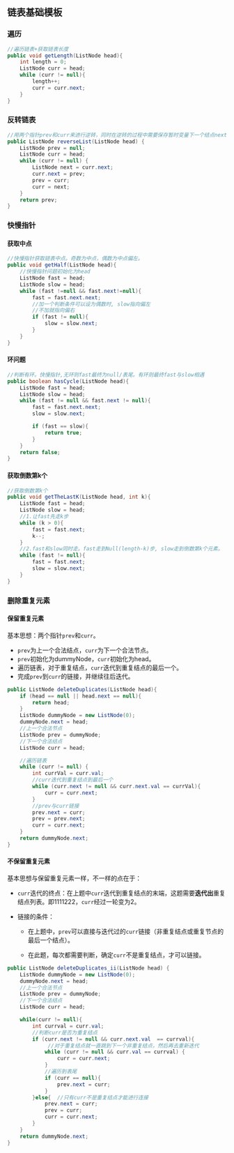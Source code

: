 ## 链表基础模板

### 遍历

```java
//遍历链表+获取链表长度
public void getLength(ListNode head){
    int length = 0;
    ListNode curr = head;
    while (curr != null){
        length++;
        curr = curr.next;
    }
}
```

### 反转链表

```java
//用两个指针prev和curr来进行逆转，同时在逆转的过程中需要保存暂时变量下一个结点next
public ListNode reverseList(ListNode head) {
    ListNode prev = null;
    ListNode curr = head;
    while (curr != null) {
        ListNode next = curr.next;
        curr.next = prev;
        prev = curr;
        curr = next;
    }
    return prev;
}
```

### 快慢指针

#### 获取中点

```java
//快慢指针获取链表中点。奇数为中点，偶数为中点偏左。
public void getHalf(ListNode head){
    //快慢指针问题初始化为head
    ListNode fast = head;
    ListNode slow = head;
    while (fast !=null && fast.next!=null){
        fast = fast.next.next;
        //加一个判断条件可以设为偶数时, slow指向偏左
        //不加就指向偏右
        if (fast != null){
            slow = slow.next;
        }
    }
}
```

#### 环问题

```java
//判断有环。快慢指针,无环则fast最终为null/表尾。有环则最终fast与slow相遇
public boolean hasCycle(ListNode head){
    ListNode fast = head;
    ListNode slow = head;
    while (fast != null && fast.next != null){
        fast = fast.next.next;
        slow = slow.next;

        if (fast == slow){
            return true;
        }
    }
    return false;
}
```

#### 获取倒数第k个

```java
//获取倒数第k个
public void getTheLastK(ListNode head, int k){
    ListNode fast = head;
    ListNode slow = head;
    //1.让fast先走k步
    while (k > 0){
        fast = fast.next;
        k--;
    }
    //2.fast和slow同时走。fast走到Null(length-k)步, slow走到倒数第k个元素。
    while (fast != null){
        fast = fast.next;
        slow = slow.next;
    }
}
```

### 删除重复元素

#### 保留重复元素

基本思想：两个指针`prev`和`curr`。

- `prev`为上一个合法结点，`curr`为下一个合法节点。
- `prev`初始化为dummyNode，`curr`初始化为head。
- 遍历链表，对于重复结点，`curr`迭代到重复结点的最后一个。
- 完成`prev`到`curr`的链接，并继续往后迭代。

```java
public ListNode deleteDuplicates(ListNode head){
    if (head == null || head.next == null){
        return head;
    }
    ListNode dummyNode = new ListNode(0);
    dummyNode.next = head;
    //上一个合法节点
    ListNode prev = dummyNode;
    //下一个合法结点
    ListNode curr = head;

    //遍历链表
    while (curr != null) {
        int currVal = curr.val;
        //curr迭代到重复结点到最后一个
        while (curr.next != null && curr.next.val == currVal){
            curr = curr.next;
        }
        //prev与curr链接
        prev.next = curr;
        prev = prev.next;
        curr = curr.next;
    }
    return dummyNode.next;
}
```

#### 不保留重复元素

基本思想与保留重复元素一样，不一样的点在于：

- `curr`迭代的终点：在上题中`curr`迭代到重复结点的末端，这题需要**迭代出**重复结点列表。即1111222，`curr`经过一轮变为2。

- 链接的条件：

  - 在上题中，`prev`可以直接与迭代过的`curr`链接（非重复结点或重复节点的最后一个结点）。

  - 在此题，每次都需要判断，确定`curr`不是重复结点，才可以链接。

```java
public ListNode deleteDuplicates_ii(ListNode head) {
    ListNode dummyNode = new ListNode(0);
    dummyNode.next = head;
    //上一个合法节点
    ListNode prev = dummyNode;
    //下一个合法结点
    ListNode curr = head;

    while(curr != null){
        int currval = curr.val;
        //判断curr是否为重复结点
        if (curr.next != null && curr.next.val  == currval){
             //对于重复结点就一直跳到下一个非重复结点，然后再去重新迭代
            while (curr != null && curr.val == currval) {
                curr = curr.next;
            }
            //遍历到表尾
            if (curr == null){
                prev.next = curr;
            }
        }else{  //只有curr不是重复结点才能进行连接
            prev.next = curr;
            prev = curr;
            curr = curr.next;
        }
    }
    return dummyNode.next;
}
```

